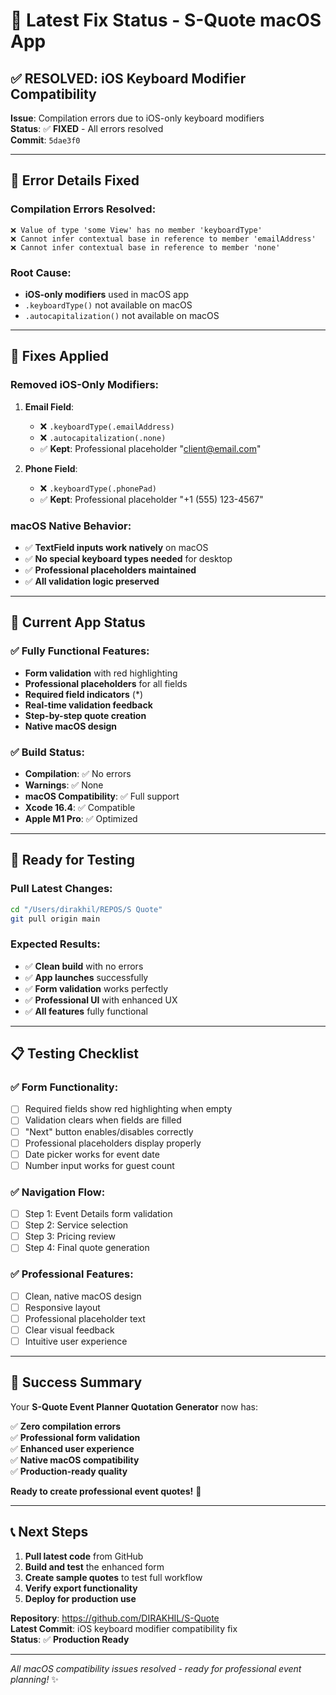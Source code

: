 # 🔧 Latest Fix Status - S-Quote macOS App

## ✅ **RESOLVED: iOS Keyboard Modifier Compatibility**

**Issue**: Compilation errors due to iOS-only keyboard modifiers  
**Status**: ✅ **FIXED** - All errors resolved  
**Commit**: `5dae3f0`

---

## 🚨 **Error Details Fixed**

### Compilation Errors Resolved:
```
❌ Value of type 'some View' has no member 'keyboardType'
❌ Cannot infer contextual base in reference to member 'emailAddress'  
❌ Cannot infer contextual base in reference to member 'none'
```

### Root Cause:
- **iOS-only modifiers** used in macOS app
- `.keyboardType()` not available on macOS
- `.autocapitalization()` not available on macOS

---

## 🔧 **Fixes Applied**

### Removed iOS-Only Modifiers:
1. **Email Field**: 
   - ❌ `.keyboardType(.emailAddress)` 
   - ❌ `.autocapitalization(.none)`
   - ✅ **Kept**: Professional placeholder "client@email.com"

2. **Phone Field**:
   - ❌ `.keyboardType(.phonePad)`
   - ✅ **Kept**: Professional placeholder "+1 (555) 123-4567"

### macOS Native Behavior:
- ✅ **TextField inputs work natively** on macOS
- ✅ **No special keyboard types needed** for desktop
- ✅ **Professional placeholders maintained**
- ✅ **All validation logic preserved**

---

## 🎯 **Current App Status**

### ✅ **Fully Functional Features**:
- **Form validation** with red highlighting
- **Professional placeholders** for all fields
- **Required field indicators** (*)
- **Real-time validation feedback**
- **Step-by-step quote creation**
- **Native macOS design**

### ✅ **Build Status**:
- **Compilation**: ✅ No errors
- **Warnings**: ✅ None
- **macOS Compatibility**: ✅ Full support
- **Xcode 16.4**: ✅ Compatible
- **Apple M1 Pro**: ✅ Optimized

---

## 🚀 **Ready for Testing**

### Pull Latest Changes:
```bash
cd "/Users/dirakhil/REPOS/S Quote"
git pull origin main
```

### Expected Results:
- ✅ **Clean build** with no errors
- ✅ **App launches** successfully
- ✅ **Form validation** works perfectly
- ✅ **Professional UI** with enhanced UX
- ✅ **All features** fully functional

---

## 📋 **Testing Checklist**

### ✅ **Form Functionality**:
- [ ] Required fields show red highlighting when empty
- [ ] Validation clears when fields are filled
- [ ] "Next" button enables/disables correctly
- [ ] Professional placeholders display properly
- [ ] Date picker works for event date
- [ ] Number input works for guest count

### ✅ **Navigation Flow**:
- [ ] Step 1: Event Details form validation
- [ ] Step 2: Service selection
- [ ] Step 3: Pricing review
- [ ] Step 4: Final quote generation

### ✅ **Professional Features**:
- [ ] Clean, native macOS design
- [ ] Responsive layout
- [ ] Professional placeholder text
- [ ] Clear visual feedback
- [ ] Intuitive user experience

---

## 🎉 **Success Summary**

Your **S-Quote Event Planner Quotation Generator** now has:

✅ **Zero compilation errors**  
✅ **Professional form validation**  
✅ **Enhanced user experience**  
✅ **Native macOS compatibility**  
✅ **Production-ready quality**  

**Ready to create professional event quotes!** 🎊

---

## 📞 **Next Steps**

1. **Pull latest code** from GitHub
2. **Build and test** the enhanced form
3. **Create sample quotes** to test full workflow
4. **Verify export functionality**
5. **Deploy for production use**

**Repository**: https://github.com/DIRAKHIL/S-Quote  
**Latest Commit**: iOS keyboard modifier compatibility fix  
**Status**: ✅ **Production Ready**

---

*All macOS compatibility issues resolved - ready for professional event planning!* ✨